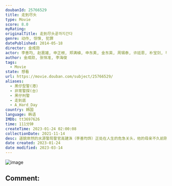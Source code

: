 ```yaml
---
doubanId: 25766529
title: 走到尽头
type: Movie
score: 8.0
myRating: 
originalTitle: 走到尽头끝까지간다
genre: 动作, 惊悚, 犯罪
datePublished: 2014-05-18
director: 金成勋
actor: 李善均, 赵震雄, 申正根, 郑满植, 申东美, 金东英, 周锡泰, 许廷恩, 朴宝剑, 李才元, 奇周峯, 南庆邑, 金海坤, 宋英奎, 李知勋, 李时宪, 张宥, 徐现宇, 张仁燮, 李胜浚, 白钟焕
author: 金成勋, 张恒准, 李海俊
tags:
  - Movie
state: 想看
url: https://movie.douban.com/subject/25766529/
aliases:
  - 黑仔型警(港)
  - 非常警探(台)
  - 黑仔刑警
  - 走到底
  - A_Hard_Day
country: 韩国
language: 韩语
IMDb: tt3697626
time: 111分钟
createTime: 2023-01-24 02:00:08
collectionDate: 2021-11-14
desc: 道貌岸然的水源警局警官高建洙（李善均饰）正处在人生的危急关头，他的母亲不久前刚刚去世，警局方面因为和同事涉嫌受贿而被检察官调查，回家奔丧的路上速度过快又不慎撞死了人。高左右奔突，疲于奔命，最后以瞒天...
date created: 2023-01-24
date modified: 2023-03-14
---
```


![image](p2183957412.jpg)

Comment:
---
